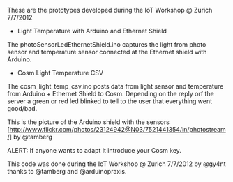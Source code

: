 These are the prototypes developed during the IoT Workshop @ Zurich 7/7/2012

* Light Temperature with Arduino and Ethernet Shield

The photoSensorLedEthernetShield.ino captures the light from photo sensor and temperature sensor connected at the Ethernet shield with Arduino.

* Cosm Light Temperature CSV

The cosm_light_temp_csv.ino posts data from light sensor and temperature from Arduino + Ethernet Shield to Cosm. Depending on the reply orf the server a green or red led blinked to tell to the user that everything went good/bad.

This is the picture of the Arduino shield with the sensors [http://www.flickr.com/photos/23124942@N03/7521441354/in/photostream/] by @tamberg

ALERT: If anyone wants to adapt it introduce your Cosm key.

This code was done during the IoT Workshop @ Zurich 7/7/2012 by @gy4nt thanks to @tamberg and @arduinopraxis.

